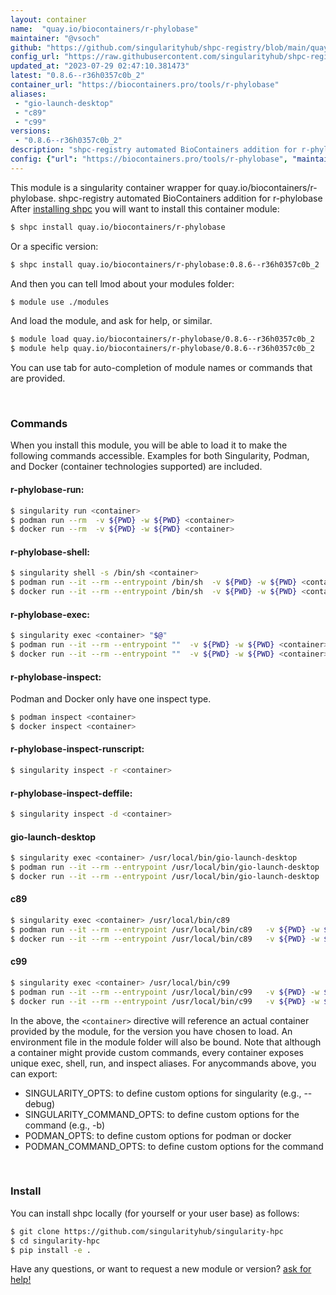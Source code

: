 ```yaml
---
layout: container
name:  "quay.io/biocontainers/r-phylobase"
maintainer: "@vsoch"
github: "https://github.com/singularityhub/shpc-registry/blob/main/quay.io/biocontainers/r-phylobase/container.yaml"
config_url: "https://raw.githubusercontent.com/singularityhub/shpc-registry/main/quay.io/biocontainers/r-phylobase/container.yaml"
updated_at: "2023-07-29 02:47:10.381473"
latest: "0.8.6--r36h0357c0b_2"
container_url: "https://biocontainers.pro/tools/r-phylobase"
aliases:
 - "gio-launch-desktop"
 - "c89"
 - "c99"
versions:
 - "0.8.6--r36h0357c0b_2"
description: "shpc-registry automated BioContainers addition for r-phylobase"
config: {"url": "https://biocontainers.pro/tools/r-phylobase", "maintainer": "@vsoch", "description": "shpc-registry automated BioContainers addition for r-phylobase", "latest": {"0.8.6--r36h0357c0b_2": "sha256:77313cf21404f731c5e3b5c9f6a2178b679158a341203710cf23cae7180d7f71"}, "tags": {"0.8.6--r36h0357c0b_2": "sha256:77313cf21404f731c5e3b5c9f6a2178b679158a341203710cf23cae7180d7f71"}, "docker": "quay.io/biocontainers/r-phylobase", "aliases": {"gio-launch-desktop": "/usr/local/bin/gio-launch-desktop", "c89": "/usr/local/bin/c89", "c99": "/usr/local/bin/c99"}}
---
```


This module is a singularity container wrapper for quay.io/biocontainers/r-phylobase.
shpc-registry automated BioContainers addition for r-phylobase
After [installing shpc](#install) you will want to install this container module:


```bash
$ shpc install quay.io/biocontainers/r-phylobase
```

Or a specific version:

```bash
$ shpc install quay.io/biocontainers/r-phylobase:0.8.6--r36h0357c0b_2
```

And then you can tell lmod about your modules folder:

```bash
$ module use ./modules
```

And load the module, and ask for help, or similar.

```bash
$ module load quay.io/biocontainers/r-phylobase/0.8.6--r36h0357c0b_2
$ module help quay.io/biocontainers/r-phylobase/0.8.6--r36h0357c0b_2
```

You can use tab for auto-completion of module names or commands that are provided.

<br>

### Commands

When you install this module, you will be able to load it to make the following commands accessible.
Examples for both Singularity, Podman, and Docker (container technologies supported) are included.

#### r-phylobase-run:

```bash
$ singularity run <container>
$ podman run --rm  -v ${PWD} -w ${PWD} <container>
$ docker run --rm  -v ${PWD} -w ${PWD} <container>
```

#### r-phylobase-shell:

```bash
$ singularity shell -s /bin/sh <container>
$ podman run --it --rm --entrypoint /bin/sh  -v ${PWD} -w ${PWD} <container>
$ docker run --it --rm --entrypoint /bin/sh  -v ${PWD} -w ${PWD} <container>
```

#### r-phylobase-exec:

```bash
$ singularity exec <container> "$@"
$ podman run --it --rm --entrypoint ""  -v ${PWD} -w ${PWD} <container> "$@"
$ docker run --it --rm --entrypoint ""  -v ${PWD} -w ${PWD} <container> "$@"
```

#### r-phylobase-inspect:

Podman and Docker only have one inspect type.

```bash
$ podman inspect <container>
$ docker inspect <container>
```

#### r-phylobase-inspect-runscript:

```bash
$ singularity inspect -r <container>
```

#### r-phylobase-inspect-deffile:

```bash
$ singularity inspect -d <container>
```


#### gio-launch-desktop

```bash
$ singularity exec <container> /usr/local/bin/gio-launch-desktop
$ podman run --it --rm --entrypoint /usr/local/bin/gio-launch-desktop   -v ${PWD} -w ${PWD} <container> -c " $@"
$ docker run --it --rm --entrypoint /usr/local/bin/gio-launch-desktop   -v ${PWD} -w ${PWD} <container> -c " $@"
```


#### c89

```bash
$ singularity exec <container> /usr/local/bin/c89
$ podman run --it --rm --entrypoint /usr/local/bin/c89   -v ${PWD} -w ${PWD} <container> -c " $@"
$ docker run --it --rm --entrypoint /usr/local/bin/c89   -v ${PWD} -w ${PWD} <container> -c " $@"
```


#### c99

```bash
$ singularity exec <container> /usr/local/bin/c99
$ podman run --it --rm --entrypoint /usr/local/bin/c99   -v ${PWD} -w ${PWD} <container> -c " $@"
$ docker run --it --rm --entrypoint /usr/local/bin/c99   -v ${PWD} -w ${PWD} <container> -c " $@"
```



In the above, the `<container>` directive will reference an actual container provided
by the module, for the version you have chosen to load. An environment file in the
module folder will also be bound. Note that although a container
might provide custom commands, every container exposes unique exec, shell, run, and
inspect aliases. For anycommands above, you can export:

 - SINGULARITY_OPTS: to define custom options for singularity (e.g., --debug)
 - SINGULARITY_COMMAND_OPTS: to define custom options for the command (e.g., -b)
 - PODMAN_OPTS: to define custom options for podman or docker
 - PODMAN_COMMAND_OPTS: to define custom options for the command

<br>

### Install

You can install shpc locally (for yourself or your user base) as follows:

```bash
$ git clone https://github.com/singularityhub/singularity-hpc
$ cd singularity-hpc
$ pip install -e .
```

Have any questions, or want to request a new module or version? [ask for help!](https://github.com/singularityhub/singularity-hpc/issues)